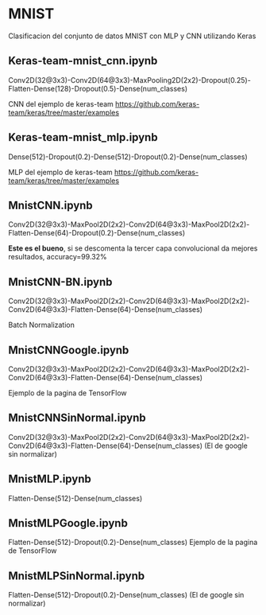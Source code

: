 # MNIST
Clasificacion del conjunto de datos MNIST con MLP y CNN utilizando Keras

## Keras-team-mnist_cnn.ipynb
Conv2D(32@3x3)-Conv2D(64@3x3)-MaxPooling2D(2x2)-Dropout(0.25)-Flatten-Dense(128)-Dropout(0.5)-Dense(num_classes)

CNN del ejemplo de keras-team https://github.com/keras-team/keras/tree/master/examples

## Keras-team-mnist_mlp.ipynb
Dense(512)-Dropout(0.2)-Dense(512)-Dropout(0.2)-Dense(num_classes)

MLP del ejemplo de keras-team https://github.com/keras-team/keras/tree/master/examples

## MnistCNN.ipynb
Conv2D(32@3x3)-MaxPool2D(2x2)-Conv2D(64@3x3)-MaxPool2D(2x2)-Flatten-Dense(64)-Dropout(0.2)-Dense(num_classes)

**Este es el bueno**, si se descomenta la tercer capa convolucional da mejores resultados, accuracy=99.32%

## MnistCNN-BN.ipynb
Conv2D(32@3x3)-MaxPool2D(2x2)-Conv2D(64@3x3)-MaxPool2D(2x2)-Conv2D(64@3x3)-Flatten-Dense(64)-Dense(num_classes)

Batch Normalization

## MnistCNNGoogle.ipynb
Conv2D(32@3x3)-MaxPool2D(2x2)-Conv2D(64@3x3)-MaxPool2D(2x2)-Conv2D(64@3x3)-Flatten-Dense(64)-Dense(num_classes)

Ejemplo de la pagina de TensorFlow

## MnistCNNSinNormal.ipynb
Conv2D(32@3x3)-MaxPool2D(2x2)-Conv2D(64@3x3)-MaxPool2D(2x2)-Conv2D(64@3x3)-Flatten-Dense(64)-Dense(num_classes)
(El de google sin normalizar)

## MnistMLP.ipynb
Flatten-Dense(512)-Dense(num_classes)

## MnistMLPGoogle.ipynb
Flatten-Dense(512)-Dropout(0.2)-Dense(num_classes)
Ejemplo de la pagina de TensorFlow

## MnistMLPSinNormal.ipynb
Flatten-Dense(512)-Dropout(0.2)-Dense(num_classes)
(El de google sin normalizar)